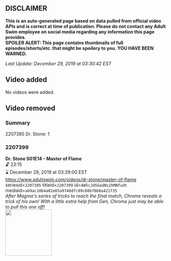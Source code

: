 ## DISCLAIMER
**This is an auto-generated page based on data pulled from official video APIs and is correct at time of publication. Please do not contact any Adult Swim employee on social media regarding any information this page provides.**  
**SPOILER ALERT: This page contains thumbnails of full episodes/shorts/etc. that might be spoilery to you. YOU HAVE BEEN WARNED.**  

_Last Update: December 29, 2019 at 03:30:42 EST_
## Video added
No videos were added.  
## Video removed
### Summary
2207385 Dr. Stone: 1  
### 2207399
**Dr. Stone S01E14 - Master of Flame**  
 🔓 23:15  
⌛ December 29, 2019 at 03:29:00 EST  
https://www.adultswim.com/videos/dr-stone/master-of-flame  
seriesid=`2207385` titleid=`2207399` id=`AW5cJdSGadNs2hMNfudt` mediaid=`ab9ac10b4a02e65a9740dfc89c68b70b8a421735`  
_After Magma's series of tricks to reach the final match, Chrome reveals a trick of his own! With a little extra help from Gen, Chrome just may be able to pull this one off!_  
<a href="https://media.cdn.adultswim.com/uploads/20191113/thumbnails/2_1911131556485-DrStone_114.jpg"><img src="https://media.cdn.adultswim.com/uploads/20191113/thumbnails/2_1911131556485-DrStone_114.jpg" height="144px" /></a>
